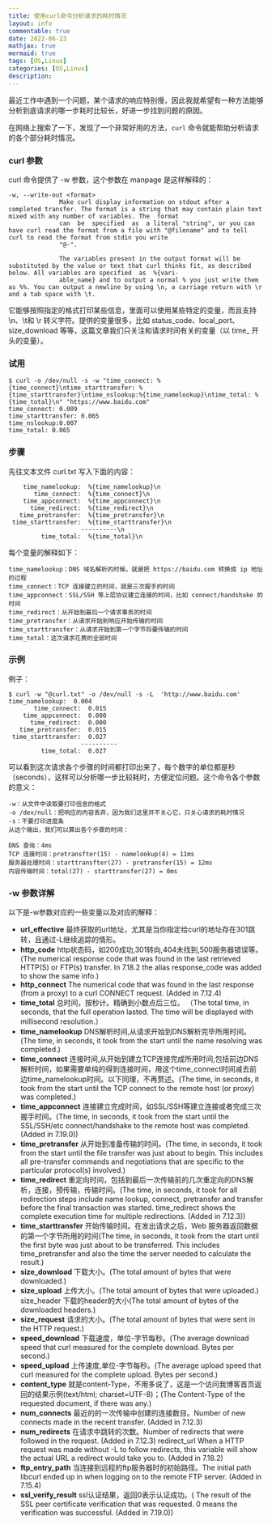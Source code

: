 ```yaml
---
title: 使用curl命令分析请求的耗时情况
layout: info
commentable: true
date: 2022-06-23
mathjax: true
mermaid: true
tags: [OS,Linux]
categories: [OS,Linux]
description: 
---
```


最近工作中遇到一个问题，某个请求的响应特别慢，因此我就希望有一种方法能够分析到底请求的哪一步耗时比较长，好进一步找到问题的原因。

在网络上搜索了一下，发现了一个非常好用的方法，`curl` 命令就能帮助分析请求的各个部分耗时情况。

<!--more-->

### curl 参数

curl 命令提供了 -w 参数，这个参数在 manpage 是这样解释的：

```
-w, --write-out <format>
              Make curl display information on stdout after a completed transfer. The format is a string that may contain plain text mixed with any number of variables. The  format
              can  be  specified  as  a literal "string", or you can have curl read the format from a file with "@filename" and to tell curl to read the format from stdin you write
              "@-".

              The variables present in the output format will be substituted by the value or text that curl thinks fit, as described below. All variables are specified  as  %{vari‐
              able_name} and to output a normal % you just write them as %%. You can output a newline by using \n, a carriage return with \r and a tab space with \t.
```

它能够按照指定的格式打印某些信息，里面可以使用某些特定的变量，而且支持 \n、\t和 \r 转义字符。提供的变量很多，比如 status_code、local_port、size_download 等等，这篇文章我们只关注和请求时间有关的变量（以 time_ 开头的变量）。

### 试用

```
$ curl -o /dev/null -s -w "time_connect: %{time_connect}\ntime_starttransfer: %{time_starttransfer}\ntime_nslookup:%{time_namelookup}\ntime_total: %{time_total}\n" "https://www.baidu.com"
time_connect: 0.009
time_starttransfer: 0.065
time_nslookup:0.007
time_total: 0.065
```

### 步骤

先往文本文件 curl.txt 写入下面的内容：

```
    time_namelookup:  %{time_namelookup}\n
       time_connect:  %{time_connect}\n
    time_appconnect:  %{time_appconnect}\n
      time_redirect:  %{time_redirect}\n
   time_pretransfer:  %{time_pretransfer}\n
 time_starttransfer:  %{time_starttransfer}\n
                    ----------\n
         time_total:  %{time_total}\n
```

每个变量的解释如下：

```
time_namelookup：DNS 域名解析的时候，就是把 https://baidu.com 转换成 ip 地址的过程
time_connect：TCP 连接建立的时间，就是三次握手的时间
time_appconnect：SSL/SSH 等上层协议建立连接的时间，比如 connect/handshake 的时间
time_redirect：从开始到最后一个请求事务的时间
time_pretransfer：从请求开始到响应开始传输的时间
time_starttransfer：从请求开始到第一个字节将要传输的时间
time_total：这次请求花费的全部时间
```

### 示例

例子：

```
$ curl -w "@curl.txt" -o /dev/null -s -L  'http://www.baidu.com'
time_namelookup:  0.004
       time_connect:  0.015
    time_appconnect:  0.000
      time_redirect:  0.000
   time_pretransfer:  0.015
 time_starttransfer:  0.027
                    ----------
         time_total:  0.027
```

可以看到这次请求各个步骤的时间都打印出来了，每个数字的单位都是秒（seconds），这样可以分析哪一步比较耗时，方便定位问题。这个命令各个参数的意义：

```
-w：从文件中读取要打印信息的格式
-o /dev/null：把响应的内容丢弃，因为我们这里并不关心它，只关心请求的耗时情况
-s：不要打印进度条
从这个输出，我们可以算出各个步骤的时间：

DNS 查询：4ms
TCP 连接时间：pretransfter(15) - namelookup(4) = 11ms
服务器处理时间：starttransfter(27) - pretransfer(15) = 12ms
内容传输时间：total(27) - starttransfer(27) = 0ms
```

### -w 参数详解

以下是-w参数对应的一些变量以及对应的解释：

- **url_effective** 最终获取的url地址，尤其是当你指定给curl的地址存在301跳转，且通过-L继续追踪的情形。
- **http_code** http状态码，如200成功,301转向,404未找到,500服务器错误等。(The numerical response code that was found in the last retrieved HTTP(S) or FTP(s) transfer. In 7.18.2 the alias response_code was added to show the same info.)
- **http_connect** The numerical code that was found in the last response (from a proxy) to a curl CONNECT request. (Added in 7.12.4)
- **time_total** 总时间，按秒计。精确到小数点后三位。 （The total time, in seconds, that the full operation lasted. The time will be displayed with millisecond resolution.）
- **time_namelookup** DNS解析时间,从请求开始到DNS解析完毕所用时间。(The time, in seconds, it took from the start until the name resolving was completed.)
- **time_connect** 连接时间,从开始到建立TCP连接完成所用时间,包括前边DNS解析时间，如果需要单纯的得到连接时间，用这个time_connect时间减去前边time_namelookup时间。以下同理，不再赘述。(The time, in seconds, it took from the start until the TCP connect to the remote host (or proxy) was completed.)
- **time_appconnect** 连接建立完成时间，如SSL/SSH等建立连接或者完成三次握手时间。(The time, in seconds, it took from the start until the SSL/SSH/etc connect/handshake to the remote host was completed. (Added in 7.19.0))
- **time_pretransfer** 从开始到准备传输的时间。(The time, in seconds, it took from the start until the file transfer was just about to begin. This includes all pre-transfer commands and negotiations that are specific to the particular protocol(s) involved.)
- **time_redirect** 重定向时间，包括到最后一次传输前的几次重定向的DNS解析，连接，预传输，传输时间。(The time, in seconds, it took for all redirection steps include name lookup, connect, pretransfer and transfer before the final transaction was started. time_redirect shows the complete execution time for multiple redirections. (Added in 7.12.3))
- **time_starttransfer** 开始传输时间。在发出请求之后，Web 服务器返回数据的第一个字节所用的时间(The time, in seconds, it took from the start until the first byte was just about to be transferred. This includes time_pretransfer and also the time the server needed to calculate the result.)
- **size_download** 下载大小。(The total amount of bytes that were downloaded.)
- **size_upload** 上传大小。(The total amount of bytes that were uploaded.)
  size_header 下载的header的大小(The total amount of bytes of the downloaded headers.)
- **size_request** 请求的大小。(The total amount of bytes that were sent in the HTTP request.)
- **speed_download** 下载速度，单位-字节每秒。(The average download speed that curl measured for the complete download. Bytes per second.)
- **speed_upload** 上传速度,单位-字节每秒。(The average upload speed that curl measured for the complete upload. Bytes per second.)
- **content_type** 就是content-Type，不用多说了，这是一个访问我博客首页返回的结果示例(text/html; charset=UTF-8)；(The Content-Type of the requested document, if there was any.)
- **num_connects** 最近的的一次传输中创建的连接数目。Number of new connects made in the recent transfer. (Added in 7.12.3)
- **num_redirects** 在请求中跳转的次数。Number of redirects that were followed in the request. (Added in 7.12.3)
  redirect_url When a HTTP request was made without -L to follow redirects, this variable will show the actual URL a redirect would take you to. (Added in 7.18.2)
- **ftp_entry_path** 当连接到远程的ftp服务器时的初始路径。The initial path libcurl ended up in when logging on to the remote FTP server. (Added in 7.15.4)
- **ssl_verify_result** ssl认证结果，返回0表示认证成功。( The result of the SSL peer certificate verification that was requested. 0 means the verification was successful. (Added in 7.19.0))

